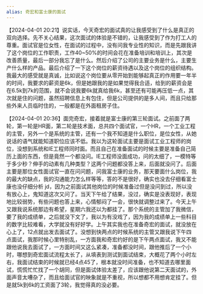 ```yaml
---
alias: 奇宏和富士康的面试
---
```


【2024-04-01 20:21】说实话，今天奇宏的面试真的让我感受到了什么是真正的双向选择。先不关心结果，这次面试的体验是不错的，让我感受到了作为打工人的尊重。面试官是位女性，在面试的过程中，没有问我专业性的知识，而是先跟我讲了这个岗位的工作职责，工作40~50%的时间会花在准备培训和培训上，其次是改善质量，最后一部分我忘了是什么。然后介绍了公司的主要业务是什么，主要生产什么样的产品。最后介绍了一下这个岗位的薪资待遇以及这个岗位的组织结构。我最大的感受就是真诚，比如说这个岗位要从零开始到能够起真正的作用要一年半的时间，我要求的薪资是6k，但是她跟我的是如果觉得我合适，给到的薪资会是在6.5k到7k的范围，就不会说我要6k就真给我6k，甚至还有可能再压低一点，其次就是住的问题，虽然招聘信息上有包住，但是公司提供的是多人间，而且只给那些外来人员临时住的，一般都是在外面租房子住。


【2024-04-01 20:36】面完奇宏，接着就是富士康的第三轮面试。之前面了两轮，第一轮是HR面，第二轮是技术面，总共四个面试官，一个HR，一个工业工程的主管，另外一个是系统的主管，还有一个我不知道是什么职位，是位女性，从她说话的语气就能知道职位应该不低。我以为这轮面试主要是面试工业工程师的岗位，没想到系统和IE工程师同时面。而且自己在准备面试的时候主要是准备自己简历上面的东西，但是竟然一个都没问。IE工程师没面成功，问的太细了，一模特等于多少秒？伸手的动素有几种类型？这两个问题都没答上来，后面就没问了。后面主要是那位女性面试官一直在问问题，问我富士康的业务，那天要面什么岗位，我的最大的缺点，我的沟通能力怎么样等等，答的不是很好，确实也没去仔细看富士康也没仔细分析 jd，因为之前面试其他岗位的时候准备过但是没问到过，所以没有放心上，鬼知道这次又问了。当天下午给了结果，没过，确实是没表现好，表现地比较弱势，有些问题也答上来，心情郁闷了一会，很快就调整过来了。今天上午又跟我说系统那边有希望，星期六我还以为都挂了。那个系统的主管加了我微信，要了我的成绩单，之后就没下文了，我以为有没戏了，因为我的成绩单上一些科目的数字比较难看，大学就没有好好学。上午其实我也在准备奇宏的面试，就没放在心上了，12点就出发去面试了。没想到快两点的时候系统的主管又跟我说下午四点面试，我那时候心里特别乱，一方面我和奇宏约好的是下午两点面试，我又不能跟他说我去面试了，一方面时间又这么紧凑，准备都没时间，跟他推后了一个小时，哪想到奇宏面试流程太长了，从填表到测试到面试结束，大概花了两个小时左右，我面试结束的时候就已经4点45了，根本就没时间准备，也不知道去哪里面试，慌慌忙忙找了一个胡同，但是面试体验太差了，应该跟他说第二天面试的，外面声音太嘈杂了，而且给面试官的映象就是不重视，所以想都不用想肯定挂了。但是就5k到6k的工资面了3轮，我觉得真的没必要。


